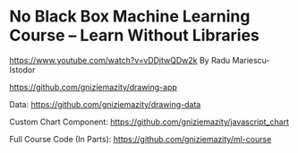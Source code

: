 # No Black Box Machine Learning Course – Learn Without Libraries
https://www.youtube.com/watch?v=vDDjtwQDw2k
By  Radu Mariescu-Istodor 

https://github.com/gniziemazity/drawing-app

Data: https://github.com/gniziemazity/drawing-data

Custom Chart Component: https://github.com/gniziemazity/javascript_chart

Full Course Code (In Parts): https://github.com/gniziemazity/ml-course
